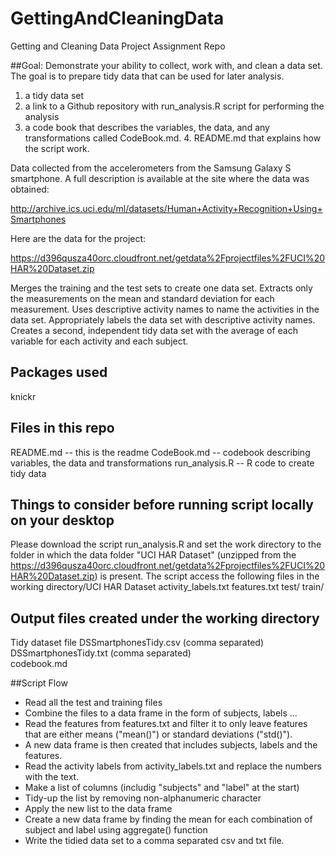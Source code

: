 GettingAndCleaningData
======================

Getting and Cleaning Data Project Assignment Repo

##Goal: 
Demonstrate your ability to collect, work with, and clean a data set. The goal is to prepare tidy data that can be used for later analysis.   
1. a tidy data set   
2. a link to a Github repository with run_analysis.R script for performing the analysis  
3. a code book that describes the variables, the data, and any transformations called CodeBook.md.                      4. README.md that explains how the script work.  

Data collected from the accelerometers from the Samsung Galaxy S smartphone. 
A full description is available at the site where the data was obtained:

http://archive.ics.uci.edu/ml/datasets/Human+Activity+Recognition+Using+Smartphones

Here are the data for the project:

https://d396qusza40orc.cloudfront.net/getdata%2Fprojectfiles%2FUCI%20HAR%20Dataset.zip

Merges the training and the test sets to create one data set.
Extracts only the measurements on the mean and standard deviation for each measurement.
Uses descriptive activity names to name the activities in the data set.
Appropriately labels the data set with descriptive activity names.
Creates a second, independent tidy data set with the average of each variable for each activity and each subject.

## Packages used
knickr

## Files in this repo
README.md -- this is the readme
CodeBook.md -- codebook describing variables, the data and transformations
run_analysis.R --  R code to create tidy data

## Things to consider before running script locally on your desktop
Please download the script run_analysis.R and set the work directory to the folder in which the
data folder "UCI HAR Dataset" (unzipped from the https://d396qusza40orc.cloudfront.net/getdata%2Fprojectfiles%2FUCI%20HAR%20Dataset.zip) is present.
The script access the following files in the working directory/UCI HAR Dataset
activity_labels.txt
features.txt
test/
train/

## Output files created under the working directory
Tidy dataset file DSSmartphonesTidy.csv (comma separated)  
DSSmartphonesTidy.txt (comma separated)  
codebook.md

##Script Flow
* Read all the test and training files
* Combine the files to a data frame in the form of subjects, labels ...
* Read the features from features.txt and filter it to only leave features that are either means ("mean()") or standard deviations ("std()"). 
* A new data frame is then created that includes subjects, labels and the features.
* Read the activity labels from activity_labels.txt and replace the numbers with the text.
* Make a list of columns (includig "subjects" and "label" at the start)
* Tidy-up the list by removing non-alphanumeric character 
* Apply the new list to the data frame
* Create a new data frame by finding the mean for each combination of subject and label using aggregate() function
* Write the tidied data set to a comma separated csv and txt file.



